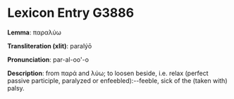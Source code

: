 # Lexicon Entry G3886

**Lemma**: παραλύω

**Transliteration (xlit)**: paralýō

**Pronunciation**: par-al-oo'-o

**Description**:
from παρά and λύω; to loosen beside, i.e. relax (perfect passive participle, paralyzed or enfeebled):--feeble, sick of the (taken with) palsy.
